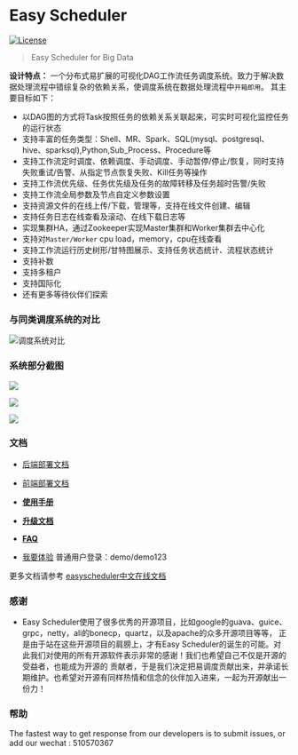 Easy Scheduler
============
[![License](https://img.shields.io/badge/license-Apache%202-4EB1BA.svg)](https://www.apache.org/licenses/LICENSE-2.0.html)

> Easy Scheduler for Big Data

**设计特点：** 一个分布式易扩展的可视化DAG工作流任务调度系统。致力于解决数据处理流程中错综复杂的依赖关系，使调度系统在数据处理流程中`开箱即用`。
其主要目标如下：
 - 以DAG图的方式将Task按照任务的依赖关系关联起来，可实时可视化监控任务的运行状态
 - 支持丰富的任务类型：Shell、MR、Spark、SQL(mysql、postgresql、hive、sparksql),Python,Sub_Process、Procedure等
 - 支持工作流定时调度、依赖调度、手动调度、手动暂停/停止/恢复，同时支持失败重试/告警、从指定节点恢复失败、Kill任务等操作
 - 支持工作流优先级、任务优先级及任务的故障转移及任务超时告警/失败
 - 支持工作流全局参数及节点自定义参数设置
 - 支持资源文件的在线上传/下载，管理等，支持在线文件创建、编辑
 - 支持任务日志在线查看及滚动、在线下载日志等
 - 实现集群HA，通过Zookeeper实现Master集群和Worker集群去中心化
 - 支持对`Master/Worker` cpu load，memory，cpu在线查看
 - 支持工作流运行历史树形/甘特图展示、支持任务状态统计、流程状态统计
 - 支持补数
 - 支持多租户
 - 支持国际化
 - 还有更多等待伙伴们探索

### 与同类调度系统的对比

![调度系统对比](http://geek.analysys.cn/static/upload/47/2019-03-01/9609ca82-cf8b-4d91-8dc0-0e2805194747.jpeg)

### 系统部分截图

![](http://geek.analysys.cn/static/upload/221/2019-03-29/0a9dea80-fb02-4fa5-a812-633b67035ffc.jpeg)

![](http://geek.analysys.cn/static/upload/221/2019-04-01/83686def-a54f-4169-8cae-77b1f8300cc1.png)

![](http://geek.analysys.cn/static/upload/221/2019-03-29/83c937c7-1793-4d7a-aa28-b98460329fe0.jpeg)

### 文档

- <a href="https://analysys.github.io/easyscheduler_docs_cn/后端部署文档.html" target="_blank">后端部署文档</a>

- <a href="https://analysys.github.io/easyscheduler_docs_cn/前端部署文档.html" target="_blank">前端部署文档</a>

- [**使用手册**](https://analysys.github.io/easyscheduler_docs_cn/系统使用手册.html?_blank "系统使用手册") 

- [**升级文档**](https://analysys.github.io/easyscheduler_docs_cn/升级文档.html?_blank "升级文档") 

- [**FAQ**](https://analysys.github.io/easyscheduler_docs_cn/FAQ.html?_blank "EasyScheduler FAQ") 

- <a href="http://52.82.13.76:8888" target="_blank">我要体验</a> 普通用户登录：demo/demo123

更多文档请参考 <a href="https://analysys.github.io/easyscheduler_docs_cn/" target="_blank">easyscheduler中文在线文档</a>

### 感谢

- Easy Scheduler使用了很多优秀的开源项目，比如google的guava、guice、grpc，netty，ali的bonecp，quartz，以及apache的众多开源项目等等，
正是由于站在这些开源项目的肩膀上，才有Easy Scheduler的诞生的可能。对此我们对使用的所有开源软件表示非常的感谢！我们也希望自己不仅是开源的受益者，也能成为开源的
贡献者，于是我们决定把易调度贡献出来，并承诺长期维护。也希望对开源有同样热情和信念的伙伴加入进来，一起为开源献出一份力！

### 帮助
The fastest way to get response from our developers is to submit issues,   or add our wechat : 510570367
 








